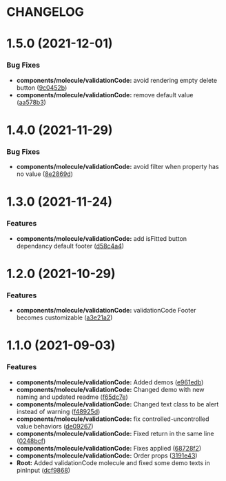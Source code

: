 # CHANGELOG

# 1.5.0 (2021-12-01)


### Bug Fixes

* **components/molecule/validationCode:** avoid rendering empty delete button ([9c0452b](https://github.com/SUI-Components/sui-components/commit/9c0452b0bf1c8baca342a1accc3d2cf717490bb9))
* **components/molecule/validationCode:** remove default value ([aa578b3](https://github.com/SUI-Components/sui-components/commit/aa578b3ab510fbd85373e433124b16b090fb9b25))



# 1.4.0 (2021-11-29)


### Bug Fixes

* **components/molecule/validationCode:** avoid filter when property has no value ([8e2869d](https://github.com/SUI-Components/sui-components/commit/8e2869d308af30bcbdd97c1e5428bccf3fa376af))



# 1.3.0 (2021-11-24)


### Features

* **components/molecule/validationCode:** add isFitted button dependancy default footer ([d58c4a4](https://github.com/SUI-Components/sui-components/commit/d58c4a45c6e1d5d651ca2d0e9eed6ce7f667ba8d))



# 1.2.0 (2021-10-29)


### Features

* **components/molecule/validationCode:** validationCode Footer becomes customizable ([a3e21a2](https://github.com/SUI-Components/sui-components/commit/a3e21a2c5f88dab5f2574d8e24c98a4c1f8f6fbc))



# 1.1.0 (2021-09-03)


### Features

* **components/molecule/validationCode:** Added demos ([e961edb](https://github.com/SUI-Components/sui-components/commit/e961edbafa7b51829500ab4dab9d8f85d6e04a94))
* **components/molecule/validationCode:** Changed demo with new naming and updated readme ([f65dc7e](https://github.com/SUI-Components/sui-components/commit/f65dc7e4c31acaf48099e8a8a58f225012c888fe))
* **components/molecule/validationCode:** Changed text class to be alert instead of warning ([f48925d](https://github.com/SUI-Components/sui-components/commit/f48925d83e3a4c6364e23c094f056908b304dcd2))
* **components/molecule/validationCode:** fix controlled-uncontrolled value behaviors ([de09267](https://github.com/SUI-Components/sui-components/commit/de09267a5ab9dd64774932c9ee290a7dc9da15cc))
* **components/molecule/validationCode:** Fixed return in the same line ([0248bcf](https://github.com/SUI-Components/sui-components/commit/0248bcf10a4ffec2452c755da91b82d48093bece))
* **components/molecule/validationCode:** Fixes applied ([68728f2](https://github.com/SUI-Components/sui-components/commit/68728f28b932574ca0216b82589ac196fdf3029b))
* **components/molecule/validationCode:** Order props ([3191e43](https://github.com/SUI-Components/sui-components/commit/3191e432ee4f7eef595bd8c8f7d1d1651d438cb8))
* **Root:** Added validationCode molecule and fixed some demo texts in pinInput ([dcf9868](https://github.com/SUI-Components/sui-components/commit/dcf9868a06a2a924f01ced391a1702d040be1e37))



